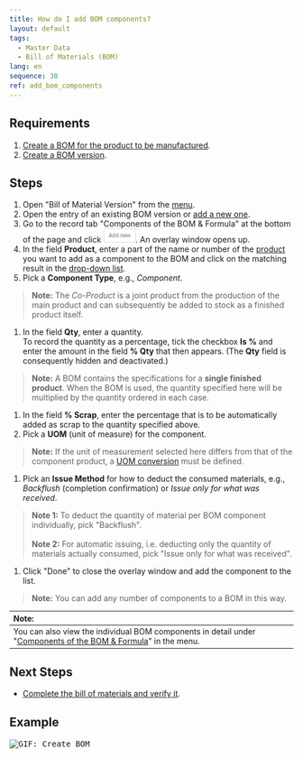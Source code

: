 ```yaml
---
title: How do I add BOM components?
layout: default
tags:
  - Master Data
  - Bill of Materials (BOM)
lang: en
sequence: 30
ref: add_bom_components
---
```


## Requirements
1. [Create a BOM for the product to be manufactured](Create_BOM).
1. [Create a BOM version](create_bom_version).

## Steps
1. Open "Bill of Material Version" from the [menu](Menu).
1. Open the entry of an existing BOM version or [add a new one](...).
1. Go to the record tab "Components of the BOM & Formula" at the bottom of the page and click !["Add new"](assets/Add_New_Button.png). An overlay window opens up.
1. In the field **Product**, enter a part of the name or number of the [product](NewProduct) you want to add as a component to the BOM and click on the matching result in the <a href="Keyboard_shortcuts_reference#dropdown" title="Dynamic Search Box (Autocompletion)">drop-down list</a>.
1. Pick a **Component Type**, e.g., *Component*.
 >**Note:** The *Co-Product* is a joint product from the production of the main product and can subsequently be added to stock as a finished product itself.

1. In the field **Qty**, enter a quantity.<br>To record the quantity as a percentage, tick the checkbox **Is %** and enter the amount in the field **% Qty** that then appears. (The **Qty** field is consequently hidden and deactivated.)
 >**Note:** A BOM contains the specifications for a **single finished product**. When the BOM is used, the quantity specified here will be multiplied by the quantity ordered in each case.

1. In the field **% Scrap**, enter the percentage that is to be automatically added as scrap to the quantity specified above.
1. Pick a **UOM** (unit of measure) for the component.
 >**Note:** If the unit of measurement selected here differs from that of the component product, a [UOM conversion](Convert_UOMs) must be defined.

1. Pick an **Issue Method** for how to deduct the consumed materials, e.g., *Backflush* (completion confirmation) or *Issue only for what was received*.
 >**Note 1:** To deduct the quantity of material per BOM component individually, pick "Backflush".<br><br>
 >**Note 2:** For automatic issuing, i.e. deducting only the quantity of materials actually consumed, pick "Issue only for what was received".

1. Click "Done" to close the overlay window and add the component to the list.
 >**Note:** You can add any number of components to a BOM in this way.

| **Note:** |
| :--- |
| You can also view the individual BOM components in detail under "[Components of the BOM & Formula](Menu)" in the menu. |

## Next Steps
- [Complete the bill of materials and verify it](verify_bom).

## Example
<kbd><img src="assets/Create_BOM.gif" alt="GIF: Create BOM"></kbd>
